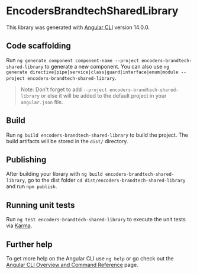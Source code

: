 # EncodersBrandtechSharedLibrary

This library was generated with [Angular CLI](https://github.com/angular/angular-cli) version 14.0.0.

## Code scaffolding

Run `ng generate component component-name --project encoders-brandtech-shared-library` to generate a new component. You can also use `ng generate directive|pipe|service|class|guard|interface|enum|module --project encoders-brandtech-shared-library`.
> Note: Don't forget to add `--project encoders-brandtech-shared-library` or else it will be added to the default project in your `angular.json` file. 

## Build

Run `ng build encoders-brandtech-shared-library` to build the project. The build artifacts will be stored in the `dist/` directory.

## Publishing

After building your library with `ng build encoders-brandtech-shared-library`, go to the dist folder `cd dist/encoders-brandtech-shared-library` and run `npm publish`.

## Running unit tests

Run `ng test encoders-brandtech-shared-library` to execute the unit tests via [Karma](https://karma-runner.github.io).

## Further help

To get more help on the Angular CLI use `ng help` or go check out the [Angular CLI Overview and Command Reference](https://angular.io/cli) page.
